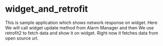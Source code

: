 # widget_and_retrofit
This is sample application which shows network response on widget.
Here We will call widget update method from Alarm Manager and then 
We use retrofit2 to fetch data and show it on widget.
Right now it fetches data from open source url.

